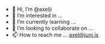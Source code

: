 - 👋 Hi, I’m @axelji
- 👀 I’m interested in ...
- 🌱 I’m currently learning ...
- 💞️ I’m looking to collaborate on ...
- 📫 How to reach me ... axel@juni.is

<!---
axelji/axelji is a ✨ special ✨ repository because its `README.md` (this file) appears on your GitHub profile.
You can click the Preview link to take a look at your changes.
--->
